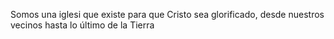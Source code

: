Somos una iglesi que existe para que Cristo sea glorificado, 
 desde nuestros vecinos hasta lo último de la Tierra
